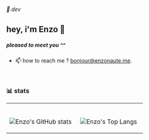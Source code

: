 ###### 🤠.dev

## hey, i'm Enzo 🤝

##### pleased to meet you ^^

- 📫 how to reach me ? bonjour@enzonaute.me.
<br>

### 📊 stats
<table width="100%"> 
  <tr>
    <td width="50%" align="center">
  
<br /> ![Enzo's GitHub stats](https://github-profile-summary-cards.vercel.app/api/cards/profile-details?username=enzonaute&theme=vue)
  </td>
    <td width="50%" align="center">
     
<br /> ![Enzo's Top Langs](https://github-readme-stats.vercel.app/api/top-langs/?username=enzonaute&show_icons=true&theme=graywhite)
  </td>
 </table>
 
<!--
**enzonaute/enzonaute** is a ✨ _special_ ✨ repository because its `README.md` (this file) appears on your GitHub profile.

Here are some ideas to get you started:

- 🔭 I’m currently working on ...
- 🌱 I’m currently learning ...
- 👯 I’m looking to collaborate on ...
- 🤔 I’m looking for help with ...
- 💬 Ask me about ...
- 📫 How to reach me: ...
- 😄 Pronouns: ...
- ⚡ Fun fact: ...

## 📊 STATS
<table width="100%"> 
  <tr>
  <td width="50%" align="center">
      
<br /> ![Enzo's GitHub stats](https://github-readme-stats.vercel.app/api?username=enzonaute&show_icons=true&theme=graywhite)
  </td>
    <td width="50%" align="center">
      
<br /> ![Enzo's Top Langs](https://github-readme-stats.vercel.app/api/top-langs/?username=enzonaute&show_icons=true&theme=graywhite&layout=compact)
  </td>
 </table>

-->


